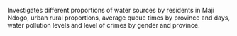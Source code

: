 Investigates different proportions of water sources by residents in Maji Ndogo, urban rural proportions, average queue times by province and days, water pollution levels and level of crimes by gender and province.
